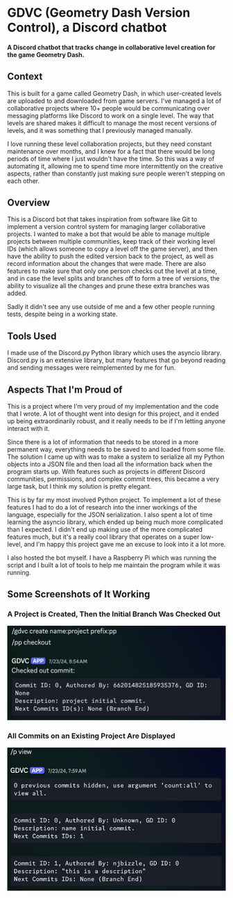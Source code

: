 # GDVC (Geometry Dash Version Control), a Discord chatbot

#### A Discord chatbot that tracks change in collaborative level creation for the game Geometry Dash.

## Context

This is built for a game called Geometry Dash, in which user-created levels are uploaded to and downloaded from game servers. I've managed a lot of collaborative projects where 10+ people would be communicating over messaging platforms like Discord to work on a single level. The way that levels are shared makes it difficult to manage the most recent versions of levels, and it was something that I previously managed manually.

I love running these level collaboration projects, but they need constant maintenance over months, and I knew for a fact that there would be long periods of time where I just wouldn't have the time. So this was a way of automating it, allowing me to spend time more intermittently on the creative aspects, rather than constantly just making sure people weren't stepping on each other.

## Overview

This is a Discord bot that takes inspiration from software like Git to implement a version control system for managing larger collaborative projects. I wanted to make a bot that would be able to manage multiple projects between multiple communities, keep track of their working level IDs (which allows someone to copy a level off the game server), and then have the ability to push the edited version back to the project, as well as record information about the changes that were made. There are also features to make sure that only one person checks out the level at a time, and in case the level splits and branches off to form a tree of versions, the ability to visualize all the changes and prune these extra branches was added.

Sadly it didn't see any use outside of me and a few other people running tests, despite being in a working state.

## Tools Used

I made use of the Discord.py Python library which uses the asyncio library. Discord.py is an extensive library, but many features that go beyond reading and sending messages were reimplemented by me for fun.

## Aspects That I'm Proud of

This is a project where I'm very proud of my implementation and the code that I wrote. A lot of thought went into design for this project, and it ended up being extraordinarily robust, and it really needs to be if I'm letting anyone interact with it.

Since there is a lot of information that needs to be stored in a more permanent way, everything needs to be saved to and loaded from some file. The solution I came up with was to make a system to serialize all my Python objects into a JSON file and then load all the information back when the program starts up. With features such as projects in different Discord communities, permissions, and complex commit trees, this became a very large task, but I think my solution is pretty elegant.

This is by far my most involved Python project. To implement a lot of these features I had to do a lot of research into the inner workings of the language, especially for the JSON serialization. I also spent a lot of time learning the asyncio library, which ended up being much more complicated than I expected. I didn't end up making use of the more complicated features much, but it's a really cool library that operates on a super low-level, and I'm happy this project gave me an excuse to look into it a lot more.

I also hosted the bot myself. I have a Raspberry Pi which was running the script and I built a lot of tools to help me maintain the program while it was running. 

## Some Screenshots of It Working

### A Project is Created, Then the Initial Branch Was Checked Out
![](pictures/create.png)

### All Commits on an Existing Project Are Displayed
![](pictures/view.png)
